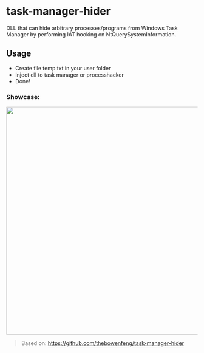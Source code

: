 # task-manager-hider

DLL that can hide arbitrary processes/programs from Windows Task Manager by performing IAT hooking on NtQuerySystemInformation.

## Usage
* Create file temp.txt in your user folder
* Inject dll to task manager or processhacker
* Done!

### Showcase:
<img src="https://i.imgur.com/BIdLNfz.mp4" width=600>

> Based on: https://github.com/thebowenfeng/task-manager-hider